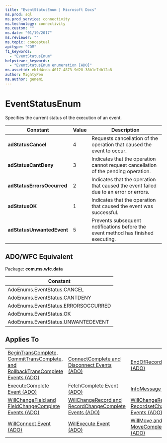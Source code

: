 ```yaml
---
title: "EventStatusEnum | Microsoft Docs"
ms.prod: sql
ms.prod_service: connectivity
ms.technology: connectivity
ms.custom: ""
ms.date: "01/19/2017"
ms.reviewer: ""
ms.topic: conceptual
apitype: "COM"
f1_keywords: 
  - "EventStatusEnum"
helpviewer_keywords: 
  - "EventStatusEnum enumeration [ADO]"
ms.assetid: ebfd4cda-4017-4873-9d28-38b1c7db12a8
author: MightyPen
ms.author: genemi
---
```

# EventStatusEnum
Specifies the current status of the execution of an event.  
  
|Constant|Value|Description|  
|--------------|-----------|-----------------|  
|**adStatusCancel**|4|Requests cancellation of the operation that caused the event to occur.|  
|**adStatusCantDeny**|3|Indicates that the operation cannot request cancellation of the pending operation.|  
|**adStatusErrorsOccurred**|2|Indicates that the operation that caused the event failed due to an error or errors.|  
|**adStatusOK**|1|Indicates that the operation that caused the event was successful.|  
|**adStatusUnwantedEvent**|5|Prevents subsequent notifications before the event method has finished executing.|  
  
## ADO/WFC Equivalent  
 Package: **com.ms.wfc.data**  
  
|Constant|  
|--------------|  
|AdoEnums.EventStatus.CANCEL|  
|AdoEnums.EventStatus.CANTDENY|  
|AdoEnums.EventStatus.ERRORSOCCURRED|  
|AdoEnums.EventStatus.OK|  
|AdoEnums.EventStatus.UNWANTEDEVENT|  
  
## Applies To  
  
||||  
|-|-|-|  
|[BeginTransComplete, CommitTransComplete, and RollbackTransComplete Events (ADO)](../../../ado/reference/ado-api/begintranscomplete-committranscomplete-and-rollbacktranscomplete-events-ado.md)|[ConnectComplete and Disconnect Events (ADO)](../../../ado/reference/ado-api/connectcomplete-and-disconnect-events-ado.md)|[EndOfRecordset Event (ADO)](../../../ado/reference/ado-api/endofrecordset-event-ado.md)|  
|[ExecuteComplete Event (ADO)](../../../ado/reference/ado-api/executecomplete-event-ado.md)|[FetchComplete Event (ADO)](../../../ado/reference/ado-api/fetchcomplete-event-ado.md)|[InfoMessage Event (ADO)](../../../ado/reference/ado-api/infomessage-event-ado.md)|  
|[WillChangeField and FieldChangeComplete Events (ADO)](../../../ado/reference/ado-api/willchangefield-and-fieldchangecomplete-events-ado.md)|[WillChangeRecord and RecordChangeComplete Events (ADO)](../../../ado/reference/ado-api/willchangerecord-and-recordchangecomplete-events-ado.md)|[WillChangeRecordset and RecordsetChangeComplete Events (ADO)](../../../ado/reference/ado-api/willchangerecordset-and-recordsetchangecomplete-events-ado.md)|  
|[WillConnect Event (ADO)](../../../ado/reference/ado-api/willconnect-event-ado.md)|[WillExecute Event (ADO)](../../../ado/reference/ado-api/willexecute-event-ado.md)|[WillMove and MoveComplete Events (ADO)](../../../ado/reference/ado-api/willmove-and-movecomplete-events-ado.md)|
